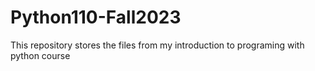 # Python110-Fall2023
This repository stores the files from my introduction to programing with python course
